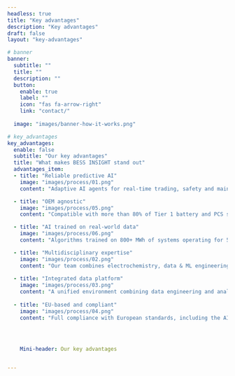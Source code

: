 ```yaml
---
headless: true
title: "Key advantages"
description: "Key advantages"
draft: false
layout: "key-advantages"

# banner
banner:
  subtitle: ""
  title: ""
  description: ""
  button:
    enable: true
    label: ""
    icon: "fas fa-arrow-right"
    link: "contact/"
  
  image: "images/banner-how-it-works.png"

# key_advantages
key_advantages:
  enable: false
  subtitle: "Our key advantages"
  title: "What makes BESS INSIGHT stand out"
  advantages_item:
  - title: "Reliable predictive AI"
    image: "images/process/01.png"
    content: "Adaptive AI agents for real-time trading, safety and maintenance, with field-validated prediction ensuring reliability and impact."

  - title: "OEM agnostic"
    image: "images/process/05.png"
    content: "Compatible with more than 80% of Tier 1 battery and PCS suppliers, spanning commercial to utility-scale projects"

  - title: "AI trained on real-world data"
    image: "images/process/06.png"
    content: "Algorithms trained on 800+ MWh of systems operating for 5+ years, leveraging 900 TB of diverse data across cells and PCS."    

  - title: "Multidisciplinary expertise"
    image: "images/process/02.png"
    content: "Our team combines electrochemistry, data & ML engineering and BESS operations to minimize risks and simplify projects for clients."
    
  - title: "Integrated data platform"
    image: "images/process/03.png"
    content: "A unified environment combining data engineering and analytics, built on open-source technologies for transparency."
    
  - title: "EU-based and compliant"
    image: "images/process/04.png"
    content: "Full compliance with European standards, including the AI Act, with all data securely managed within EU jurisdictions."
    



    Mini-header: Our key advantages


---
```


